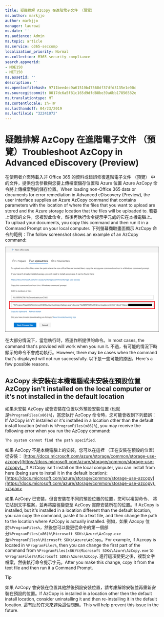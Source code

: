 ```yaml
---
title: 疑難排解 AzCopy 在進階電子文件 （預覽）
ms.author: markjjo
author: markjjo
manager: laurawi
ms.date: ''
ms.audience: Admin
ms.topic: article
ms.service: o365-seccomp
localization_priority: Normal
ms.collection: M365-security-compliance
search.appverid:
- MOE150
- MET150
ms.assetid: ''
description: ''
ms.openlocfilehash: 9711bee4ec9a61510b47568df37dfd3135e1e00c
ms.sourcegitcommit: 0017dc6a5f81c165d9dfd88be39a6bb17856582e
ms.translationtype: MT
ms.contentlocale: zh-TW
ms.lasthandoff: 04/23/2019
ms.locfileid: "32241072"
---
```

# <a name="troubleshoot-azcopy-in-advanced-ediscovery-preview"></a><span data-ttu-id="e7012-102">疑難排解 AzCopy 在進階電子文件 （預覽）</span><span class="sxs-lookup"><span data-stu-id="e7012-102">Troubleshoot AzCopy in Advanced eDiscovery (Preview)</span></span>

<span data-ttu-id="e7012-103">在使用者介面時載入非 Office 365 的資料或錯誤修復進階電子文件 （預覽） 中的文件，提供包含參數與您要上傳檔案儲存位置和 Azure 位置 Azure AzCopy 命令將上傳檔案到的儲存位置。</span><span class="sxs-lookup"><span data-stu-id="e7012-103">When loading non-Office 365 data or documents for error remediation in Advanced eDiscovery (Preview), the user interface supplies an Azure AzCopy command that contains parameters with the location of where the files that you want to upload are stored and the Azure storage location that the files will be uploaded to.</span></span> <span data-ttu-id="e7012-104">若要上傳您的文件，您複製此命令，然後再執行命令提示字元處的它在本機電腦上。</span><span class="sxs-lookup"><span data-stu-id="e7012-104">To upload your documents, you copy this command and then run it in a Command Prompt on your local computer.</span></span>  <span data-ttu-id="e7012-105">下列螢幕擷取畫面顯示 AzCopy 命令的範例：</span><span class="sxs-lookup"><span data-stu-id="e7012-105">The follow screenshot shows an example of an AzCopy command:</span></span>

![將非 Office 365 檔案上傳](../media/46ba68f6-af11-4e70-bb91-5fc7973516e3.png)

<span data-ttu-id="e7012-107">在大部分情況下，當您執行時，將運作所提供的命令。</span><span class="sxs-lookup"><span data-stu-id="e7012-107">In most cases, the command that's provided will work when you run it.</span></span> <span data-ttu-id="e7012-108">不過，有可能的情況下時顯示的命令不會成功執行。</span><span class="sxs-lookup"><span data-stu-id="e7012-108">However, there may be cases when the command that's displayed will not run successfully.</span></span> <span data-ttu-id="e7012-109">以下是一些可能的原因。</span><span class="sxs-lookup"><span data-stu-id="e7012-109">Here's a few possible reasons.</span></span>

## <a name="azcopy-isnt-installed-on-the-local-computer-or-its-not-installed-in-the-default-location"></a><span data-ttu-id="e7012-110">AzCopy 未安裝在本機電腦或未安裝在預設位置</span><span class="sxs-lookup"><span data-stu-id="e7012-110">AzCopy isn't installed on the local computer or it's not installed in the default location</span></span>

<span data-ttu-id="e7012-111">如果未安裝 AzCopy 或會安裝在位置以外預設安裝位置 (也就是`%ProgramFiles(x86)%`)，當您執行 AzCopy 命令時，您可能會收到下列錯誤：</span><span class="sxs-lookup"><span data-stu-id="e7012-111">If AzCopy isn't installed or it's installed in a location other than the default install location (which is `%ProgramFiles(x86)%`), you may receive the following error when you run the AzCopy command:</span></span>

    The system cannot find the path specified.

<span data-ttu-id="e7012-112">如果 AzCopy 不是本機電腦上的安裝，您可以在這裡 （正在安裝在預設的位置） 從安裝： [https://docs.microsoft.com/azure/storage/common/storage-use-azcopy](https://docs.microsoft.com/azure/storage/common/storage-use-azcopy)。</span><span class="sxs-lookup"><span data-stu-id="e7012-112">If AzCopy isn't install on the local computer, you can install from here (being sure to install it in the default location): [https://docs.microsoft.com/azure/storage/common/storage-use-azcopy](https://docs.microsoft.com/azure/storage/common/storage-use-azcopy).</span></span>


<span data-ttu-id="e7012-113">如果 AzCopy 已安裝，但會安裝在不同的預設位置的位置，您可以複製命令、 將它貼到文字檔案，並再將路徑變更至 AzCopy 實際安裝所在的位置。</span><span class="sxs-lookup"><span data-stu-id="e7012-113">If AzCopy is installed, but it's installed in a location different than the default location, you can copy the command, paste it to a text file, and then change the path to the location where AzCopy is actually installed.</span></span> <span data-ttu-id="e7012-114">例如，如果 Azcopy 位於`%ProgramFiles%`，然後您可以變更從命令的第一個部分`%ProgramFiles(x86)%\Microsoft SDKs\Azure\AzCopy.exe`至`%ProgramFiles%\Microsoft SDKs\Azure\AzCopy`。</span><span class="sxs-lookup"><span data-stu-id="e7012-114">For example, if Azcopy is located in `%ProgramFiles%`, then you can change the first part of the command from `%ProgramFiles(x86)%\Microsoft SDKs\Azure\AzCopy.exe` to `%ProgramFiles%\Microsoft SDKs\Azure\AzCopy`.</span></span> <span data-ttu-id="e7012-115">進行這項變更之後，複製文字檔案，然後執行命令提示字元。</span><span class="sxs-lookup"><span data-stu-id="e7012-115">After you make this change, copy it from the text file and then run it a Command Prompt.</span></span>

> [!TIP]
> <span data-ttu-id="e7012-116">如果 AzCopy 會安裝在位置其他然後預設安裝位置，請考慮解除安裝並再重新安裝在預設的位置。</span><span class="sxs-lookup"><span data-stu-id="e7012-116">If AzCopy is installed in a location other then the default install location, consider uninstalling it and then re-installing it in the default location.</span></span> <span data-ttu-id="e7012-117">這有助於在未來避免這個問題。</span><span class="sxs-lookup"><span data-stu-id="e7012-117">This will help prevent this issue in the future.</span></span>